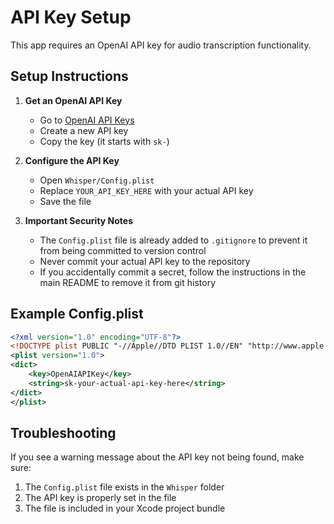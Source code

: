 # API Key Setup

This app requires an OpenAI API key for audio transcription functionality.

## Setup Instructions

1. **Get an OpenAI API Key**
   - Go to [OpenAI API Keys](https://platform.openai.com/api-keys)
   - Create a new API key
   - Copy the key (it starts with `sk-`)

2. **Configure the API Key**
   - Open `Whisper/Config.plist`
   - Replace `YOUR_API_KEY_HERE` with your actual API key
   - Save the file

3. **Important Security Notes**
   - The `Config.plist` file is already added to `.gitignore` to prevent it from being committed to version control
   - Never commit your actual API key to the repository
   - If you accidentally commit a secret, follow the instructions in the main README to remove it from git history

## Example Config.plist

```xml
<?xml version="1.0" encoding="UTF-8"?>
<!DOCTYPE plist PUBLIC "-//Apple//DTD PLIST 1.0//EN" "http://www.apple.com/DTDs/PropertyList-1.0.dtd">
<plist version="1.0">
<dict>
    <key>OpenAIAPIKey</key>
    <string>sk-your-actual-api-key-here</string>
</dict>
</plist>
```

## Troubleshooting

If you see a warning message about the API key not being found, make sure:
1. The `Config.plist` file exists in the `Whisper` folder
2. The API key is properly set in the file
3. The file is included in your Xcode project bundle 